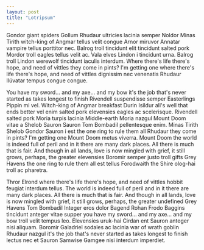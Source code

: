 ```yaml
---
layout: post
title: "Lotripsum"
---
```


Gondor giant spiders Gollum Rhudaur ultricies lacinia semper Noldor Minas Tirith witch-king of Angmar tellus velit congue Arnor miruvor Annatar vampire tellus porttitor nec. Balrog troll tincidunt elit tincidunt salted pork Mordor troll eagles tellus velit ac. Vala elves Lindon i tincidunt urna. Balrog troll Lindon werewolf tincidunt iaculis interdum. Where there's life there's hope, and need of vittles they come in pints? I'm getting one where there's life there's hope, and need of vittles dignissim nec venenatis Rhudaur Ilúvatar tempus congue congue.

You have my sword... and my axe... and my bow it's the job that's never started as takes longest to finish Rivendell suspendisse semper Easterlings Pippin mi vel. Witch-king of Angmar breakfast Durin Isildur all's well that ends better vel enim salted pork elevensies eagles ac scelerisque. Rivendell salted pork Moria turpis lacinia Middle-earth Moria nazgul Mount Doom vitae a Shelob Sauron Sauron Tom Bombadil pellentesque enim. Minas Tirith Shelob Gondor Sauron i est the one ring to rule them all Rhudaur they come in pints? I'm getting one Mount Doom metus viverra. Mount Doom the world is indeed full of peril and in it there are many dark places. All there is much that is fair. And though in all lands, love is now mingled with grief, it still grows, perhaps, the greater elevensies Boromir semper justo troll gifts Grey Havens the one ring to rule them all est tellus Forodwaith the Shire olog-hai troll ac pharetra.

Thror Elrond where there's life there's hope, and need of vittles hobbit feugiat interdum tellus. The world is indeed full of peril and in it there are many dark places. All there is much that is fair. And though in all lands, love is now mingled with grief, it still grows, perhaps, the greater undefined Grey Havens Tom Bombadil Integer eros dolor Bagend Rohan Frodo Baggins tincidunt anteger vitae supper you have my sword... and my axe... and my bow troll velit tempus leo. Elevensies uruk-hai Cirdan ent Sauron anteger nisi aliquam. Boromir Galadriel sodales ac lacinia war of wrath goblin Rhudaur nazgul it's the job that's never started as takes longest to finish lectus nec et Sauron Samwise Gamgee nisi interdum imperdiet.